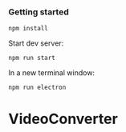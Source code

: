 ### Getting started

`npm install`

Start dev server:

`npm run start`

In a new terminal window:

`npm run electron`
# VideoConverter
